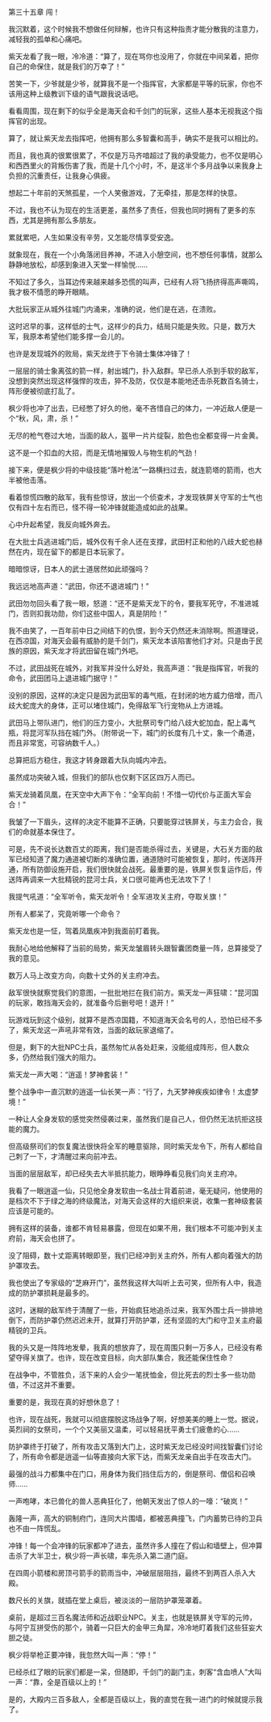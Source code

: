 第三十五章 闯！


我沉默着，这个时候我不想做任何辩解，也许只有这种指责才能分散我的注意力，减轻我的孤单和心痛吧。

紫天龙看了我一眼，冷冷道：“算了，现在骂你也没用了，你就在中间呆着，把你自己的命保住，就是我们的万幸了！”

苦笑一下，少爷就是少爷，就算我不是一个指挥官，大家都是平等的玩家，你也不该用这种上级教训下级的语气跟我说话吧。

看看周围，现在剩下的似乎全是海天会和千剑门的玩家，这些人基本无视我这个指挥官的出现。

算了，就让紫天龙去指挥吧，他拥有那么多智囊和高手，确实不是我可以相比的。

而且，我也真的很累很累了，不仅是万马齐喑超过了我的承受能力，也不仅是明心和西西里火的背叛伤害了我，而是十几个小时，不，是这半个多月战争以来我身上负担的沉重责任，让我身心俱疲。

想起二十年前的天煞孤星，一个人笑傲游戏，了无牵挂，那是怎样的快意。

不过，我也不认为现在的生活更差，虽然多了责任，但我也同时拥有了更多的东西，尤其是拥有那么多朋友。

累就累吧，人生如果没有辛劳，又怎能尽情享受安逸。

就象现在，我在一个小角落闭目养神，不进入小憩空间，也不想任何事情，就那么静静地放松，却感到象进入天堂一样愉悦……

不知过了多久，当耳边传来越来越多恐慌的叫声，已经有人将飞扬挤得高声嘶鸣，我才极不情愿的睁开眼睛。

大批玩家正从城外往城门内涌来，准确的说，他们是在逃，在溃败。

这时迟早的事，这样低的士气，这样少的兵力，结局只能是失败。只是，数万大军，我原本希望他们能多撑一会儿的。

也许是发现城外的败局，紫天龙终于下令骑士集体冲锋了！

一层层的骑士象离弦的箭一样，射出城门，扑入敌群。早已杀人杀到手软的敌军，没想到突然出现这样强悍的攻击，猝不及防，仅仅是本能地还击杀死数百名骑士，阵形便被彻底打乱了。

枫少将也冲了出去，已经憋了好久的他，毫不吝惜自己的体力，一冲近敌人便是一个“秋，风，肃，杀！”

无尽的枪气卷过大地，当面的敌人，盔甲一片片绽裂，脸色也全都变得一片金黄。

这不是一个扣血的大招，而是无情地摧毁人与物生机的气劲！

接下来，便是枫少将的中级技能“落叶枪法”一路横扫过去，就连箭塔的箭雨，也大半被他击落。

看着惊慌四散的敌军，我有些惊讶，放出一个侦查术，才发现铁屏关守军的士气也仅有四十左右而已，怪不得一轮冲锋就能造成如此的战果。

心中升起希望，我反向城外奔去。

在大批士兵逃进城门后，城外仅有千余人还在支撑，武田村正和他的八歧大蛇也赫然在内，现在留下的都是日本玩家了。

暗暗惊讶，日本人的武士道居然如此顽强吗？

我远远地高声道：“武田，你还不退进城门！”

武田勿勿回头看了我一眼，怒道：“还不是紫天龙下的令，要我军死守，不准进城门，否则扣我功勋，你们这些中国人，真是阴险！”

我不由笑了，一百年前中日之间结下的仇恨，到今天仍然还未消除啊。照道理说，在西凉国，对海天会最有威胁的是千剑门，紫天龙本该陷害他们才对。只是由于民族的原因，紫天龙才将武田留在城门外吧。

不过，武田战死在城外，对我军并没什么好处，我高声道：“我是指挥官，听我的命令，武田团马上退进城门据守！”

没别的原因，这样的决定只是因为武田军的毒气瓶，在封闭的地方威力倍增，而八歧大蛇庞大的身体，正可以堵住城门，免得敌军飞行宠物从上方进城。

武田马上带队进门，他们的压力变小，大批祭司专门给八歧大蛇加血，配上毒气瓶，将昆河军队挡在城门外。（附带说一下，城门的长度有几十丈，象一个甬道，而且非常宽，可容纳数千人。）

总算把后方稳住，我这才转身跟着大队向城内冲去。

虽然成功突破入城，但我们的部队也仅剩下区区四万人而已。

紫天龙骑着凤凰，在天空中大声下令：“全军向前！不惜一切代价与正面大军会合！”

我皱了一下眉头，这样的决定不能算不正确，只要能穿过铁屏关，与主力会合，我们的命就基本保住了。

可是，先不说长达数百丈的距离，我们是否能杀得过去，关键是，大石关方面的敌军已经知道了魔力通道被切断的准确位置，通道随时可能被恢复，那时，传送阵开通，所有防御设施开启，我们很快就会战死。最重要的是，铁屏关恢复运作后，传送阵再调来一大批精锐的昆河士兵，关口很可能再也无法攻下了！

我提气吼道：“全军听令，紫天龙听令！全军进攻关主府，夺取关旗！”

所有人都呆了，究竟听哪一个命令？

紫天龙也是一怔，驾着凤凰疾冲到我面前盯着我。

我耐心地给他解释了当前的局势，紫天龙皱眉转头跟智囊团商量一阵，总算接受了我的意见。

数万人马上改变方向，向数十丈外的关主府冲去。

敌军很快就察觉我们的意图，一批批地拦在我们前方。紫天龙一声狂啸：“昆河国的玩家，敢挡海天会的，就准备今后删号吧！退开！”

玩游戏玩到这个级别，就算不是西凉国籍，不知道海天会名号的人，恐怕已经不多了，紫天龙这一声吼非常有效，当面的敌玩家退缩了。

但是，剩下的大批NPC士兵，虽然匆忙从各处赶来，没能组成阵形，但人数众多，仍然给我们强大的阻力。

紫天龙一声大喝：“逍遥！梦神套装！”

整个战争中一直沉默的逍遥一仙长笑一声：“行了，九天梦神疾疾如律令！太虚梦境！”

一种让人全身发软的感觉突然侵袭过来，虽然我们是自己人，但仍然无法抗拒这技能的魔力。

但高级祭司们的恢复魔法很快将全军的睡意驱除，同时紫天龙令下，所有人都给自己刺了一下，才清醒过来向前冲去。

当面的层层敌军，却已经失去大半抵抗能力，眼睁睁看见我们向关主府冲。

我看了一眼逍遥一仙，只见他全身发软由一名战士背着前进，毫无疑问，他使用的是档次不下于绿之海的终级魔法，对海天会这样的大组织来说，收集一套神级套装应该是可能的。

拥有这样的装备，谁都不肯轻易暴露，但现在如果不用，我们根本不可能冲到关主府前，海天会也拼了。

没了阻碍，数十丈距离转眼即至，我们已经冲到关主府外，所有人都向着强大的防护罩攻去。

我也使出了专家级的“芝麻开门”，虽然我这样大叫听上去可笑，但所有人中，我造成的防护罩损耗是最多的。

这时，迷糊的敌军终于清醒了一些，开始疯狂地追杀过来，我军外围士兵一排排地倒下，而防护罩仍然迟迟未开，就算打开防护罩，还有坚固的大门和守卫关主府最精锐的卫兵。

我的头又是一阵阵地发晕，我真的想放弃了，现在周围只剩一万多人，已经没有希望夺得关旗了。也许，现在改变目标，向大部队集合，我还能保住性命？

在战争中，不管胜负，活下来的人会少一笔抚恤金，但比死去的烈士多一些功勋值，不过这并不重要。

重要的是，我现在真的好想休息了！

也许，现在战死，我就可以彻底摆脱这场战争了啊，好想美美的睡上一觉。据说，英烈祠的女祭司，一个个又美丽又温柔，可以轻易抚平勇士们疲惫的心……

防护罩终于打破了，所有攻击又落到大门上，这时紫天龙已经没时间找智囊们讨论了，所有命令都是逍遥一仙等直接向大家下达，而紫天龙亲自出手在攻击大门。

最强的战斗力都集中在门口，用身体为我们挡住后方的，倒是祭司、僧侣和召唤师……

一声咆哮，本已兽化的兽人恶典狂化了，他朝天发出了惊人的一嚎：“破岚！”

轰隆一声，高大的铜制府门，连同大片围墙，都被恶典撞飞，门内蓄势已待的卫兵也不由一阵慌乱。

冲锋！每一个会冲锋的玩家都冲了进去，虽然许多人撞在了假山和墙壁上，但冲算击杀了大半卫士，枫少将一声长啸，率先杀入第二道门庭。

在四周小箭楼和房顶弓箭手的箭雨当中，冲破层层阻挡，最终不到两百人杀入大殿。

数尺长的关旗，就插在堂上桌后，被淡淡的一层防护罩笼罩着。

桌前，是超过三百名魔法师和近战职业NPC。关主，也就是铁屏关守军的元帅，与阿宁互拼受伤的那个，骑着一只巨大的金甲三角犀，冷冷地盯着我们这些狂妄大胆之徒。

枫少将举枪正要冲锋，我忽然大叫一声：“停！”

已经杀红了眼的玩家们都是一呆，但随即，千剑门的副门主，刺客“含血喷人”大叫一声：“靠，全是百级以上的！”

是的，大殿内三百多敌人，全都是百级以上，我的直觉在我一进门的时候就提示我了。






